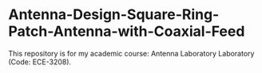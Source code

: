 # Antenna-Design-Square-Ring-Patch-Antenna-with-Coaxial-Feed
This repository is for my academic course: Antenna Laboratory Laboratory (Code: ECE-3208). 

